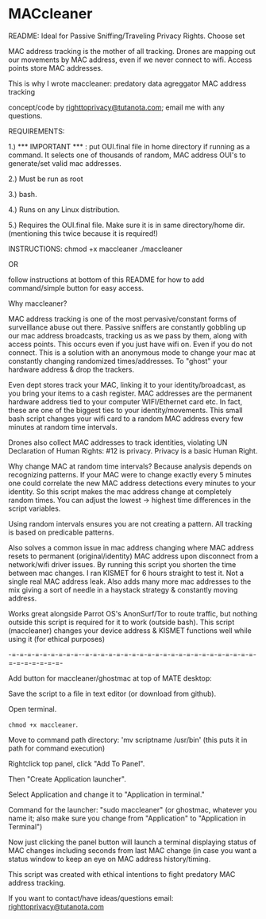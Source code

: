 # MACcleaner
README:
Ideal for Passive Sniffing/Traveling Privacy Rights. Choose set 

MAC address tracking is the mother of all tracking.
Drones are mapping out our movements by MAC address, even if 
we never connect to wifi. Access points store MAC addresses.

This is why I wrote maccleaner: predatory data agreggator
MAC address tracking

concept/code by righttoprivacy@tutanota.com; email me with any questions.

REQUIREMENTS:

1.) *** IMPORTANT *** : 
put OUI.final file in home directory if running as
a command. It selects one of thousands of random, MAC address OUI's 
to generate/set valid mac addresses.

2.) Must be run as root

3.) bash.

4.) Runs on any Linux distribution. 

5.) Requires the OUI.final file. Make sure it is in same directory/home dir.
(mentioning this twice because it is required!)

INSTRUCTIONS:
chmod +x maccleaner
./maccleaner

OR

follow instructions at bottom of this README for how to add command/simple 
button for easy access.

Why maccleaner?

MAC address tracking is one of the most pervasive/constant forms 
of surveillance abuse out there. Passive sniffers are constantly 
gobbling up our mac address broadcasts, tracking us as we pass 
by them, along with access points. This occurs even if you just have
wifi on. Even if you do not connect. This is a solution with an
anonymous mode to change your mac at constantly changing randomized
times/addresses. To "ghost" your hardware address & drop the trackers.

Even dept stores track your MAC, linking it to your identity/broadcast, as
you bring your items to a cash register. MAC addresses are the permanent 
hardware address tied to your computer WIFI/Ethernet card etc. In fact,
these are one of the biggest ties to your identity/movements. This small 
bash script changes your wifi card to a random MAC address every few minutes at 
random time intervals. 

Drones also collect MAC addresses to track identities, violating 
UN Declaration of Human Rights: #12 is privacy. Privacy is a basic
Human Right.

Why change MAC at random time intervals? Because analysis depends on recognizing 
patterns. If your MAC were to change exactly every 5 minutes one could 
correlate the new MAC address detections every minutes to your identity. 
So this script makes the mac address change at completely random times. 
You can adjust the lowest -> highest time differences in the script variables.

Using random intervals ensures you are not creating a pattern. All tracking
is based on predicable patterns.

Also solves a common issue in mac address changing where MAC address resets to permanent
(original/identity) MAC address upon disconnect from a network/wifi driver
issues. By running this script you shorten the time between mac changes. I ran
KISMET for 6 hours straight to test it. Not a single real MAC address leak. Also
adds many more mac addresses to the mix giving a sort of needle in a haystack 
strategy & constantly moving address.

Works great alongside Parrot OS's AnonSurf/Tor to route traffic, but nothing outside 
this script is required for it to work (outside bash). This script (maccleaner)
changes your device address & KISMET functions well while using it (for ethical
purposes)

-=-=-=-=-=-=-=-=-=--=-=-=-=-=-=-=-=-=-=-=-=-=-=-=-=-=-=-=-=-=-=-=-=-=-=-=-=-=-


Add button for maccleaner/ghostmac at top of MATE desktop:

Save the script to a file in text editor (or download from github).

Open terminal.

`chmod +x maccleaner`. 

Move to command path directory:
'mv scriptname /usr/bin' (this puts it in path for command execution)

Rightclick top panel, click "Add To Panel". 

Then "Create Application launcher". 

Select Application and change it to "Application in terminal." 

Command for the launcher: "sudo maccleaner" (or ghostmac, whatever
you name it; also make sure you change from "Application" to 
"Application in Terminal")

Now just clicking the panel button will launch a terminal displaying status
of MAC changes including seconds from last MAC change (in case
you want a status window to keep an eye on MAC address history/timing.

This script was created with ethical intentions to fight predatory MAC address tracking.

If you want to contact/have ideas/questions email: righttoprivacy@tutanota.com


